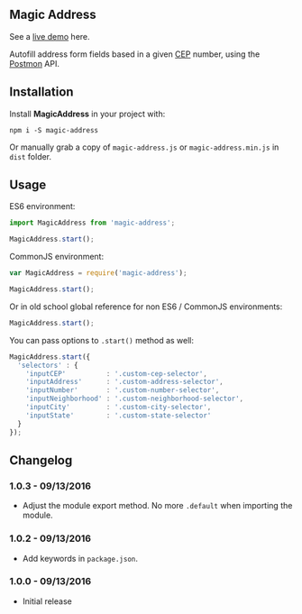 ## Magic Address

See a [live demo](https://henriquesilverio.github.io/magic-address) here.

Autofill address form fields based in a given [CEP](https://en.wikipedia.org/wiki/C%C3%B3digo_de_Endere%C3%A7amento_Postal) number, using the [Postmon](http://postmon.com.br) API.

## Installation

Install **MagicAddress** in your project with:

`npm i -S magic-address`

Or manually grab a copy of `magic-address.js` or `magic-address.min.js` in `dist` folder.

## Usage

ES6 environment:

```javascript
import MagicAddress from 'magic-address';

MagicAddress.start();
```

CommonJS environment:

```javascript
var MagicAddress = require('magic-address');

MagicAddress.start();
```

Or in old school global reference for non ES6 / CommonJS environments:

```javascript
MagicAddress.start();
```

You can pass options to `.start()` method as well:

```javascript
MagicAddress.start({
  'selectors' : {
    'inputCEP'          : '.custom-cep-selector',
    'inputAddress'      : '.custom-address-selector',
    'inputNumber'       : '.custom-number-selector',
    'inputNeighborhood' : '.custom-neighborhood-selector',
    'inputCity'         : '.custom-city-selector',
    'inputState'        : '.custom-state-selector'
  }
});
```

## Changelog

### 1.0.3 - 09/13/2016

* Adjust the module export method. No more `.default` when importing the module.

### 1.0.2 - 09/13/2016

* Add keywords in `package.json`.

### 1.0.0 - 09/13/2016

* Initial release
